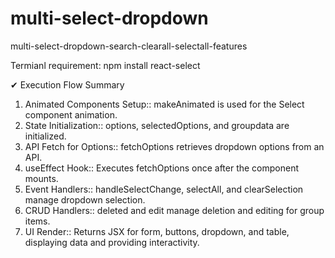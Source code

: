 # multi-select-dropdown
multi-select-dropdown-search-clearall-selectall-features

Termianl requirement:  npm install react-select

✔ Execution Flow Summary
1) Animated Components Setup::   makeAnimated is used for the Select component animation.
2) State Initialization::        options, selectedOptions, and groupdata are initialized.
3) API Fetch for Options::       fetchOptions retrieves dropdown options from an API.
4) useEffect Hook::              Executes fetchOptions once after the component mounts.
5) Event Handlers::              handleSelectChange, selectAll, and clearSelection manage dropdown selection.
6) CRUD Handlers::               deleted and edit manage deletion and editing for group items.
7) UI Render::                   Returns JSX for form, buttons, dropdown, and table, displaying data and providing interactivity.
